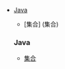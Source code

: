 
- [Java](#java)
   - [集合] (集合)
   
   
   
   
   
   
   ###  Java
   *  [集合](docs/java/collection/Java集合常见面试题.md)
